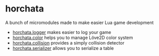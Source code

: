 # horchata
A bunch of micromodules made to make easier Lua game development

* [horchata.logger](docs/logger.md) makes easier to log your game
* [horchata.color](docs/color.md) helps you to manage Löve2D color system
* [horchata.collision](docs/collision.md) provides a simply collision detector
* [horchata.serializer](docs/serializer.md) allows you to serialize a table